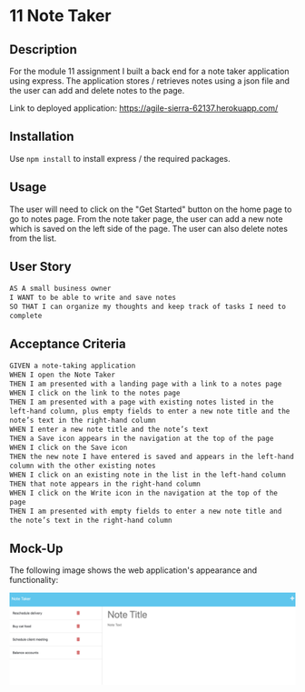 # 11 Note Taker

## Description 
For the module 11 assignment I built a back end for a note taker application using express. The application stores / retrieves notes using a json file and the user can add and delete notes to the page.

Link to deployed application:  https://agile-sierra-62137.herokuapp.com/

## Installation
Use `npm install` to install express / the required packages.

## Usage
The user will need to click on the "Get Started" button on the home page to go to notes page. From the note taker page, the user can add a new note which is saved on the left side of the page. The user can also delete notes from the list.

## User Story

```
AS A small business owner
I WANT to be able to write and save notes
SO THAT I can organize my thoughts and keep track of tasks I need to complete
```

## Acceptance Criteria 

```
GIVEN a note-taking application
WHEN I open the Note Taker
THEN I am presented with a landing page with a link to a notes page
WHEN I click on the link to the notes page
THEN I am presented with a page with existing notes listed in the left-hand column, plus empty fields to enter a new note title and the note’s text in the right-hand column
WHEN I enter a new note title and the note’s text
THEN a Save icon appears in the navigation at the top of the page
WHEN I click on the Save icon
THEN the new note I have entered is saved and appears in the left-hand column with the other existing notes
WHEN I click on an existing note in the list in the left-hand column
THEN that note appears in the right-hand column
WHEN I click on the Write icon in the navigation at the top of the page
THEN I am presented with empty fields to enter a new note title and the note’s text in the right-hand column
```

## Mock-Up

The following image shows the web application's appearance and functionality:

![note-taker](images/notetaker.png)